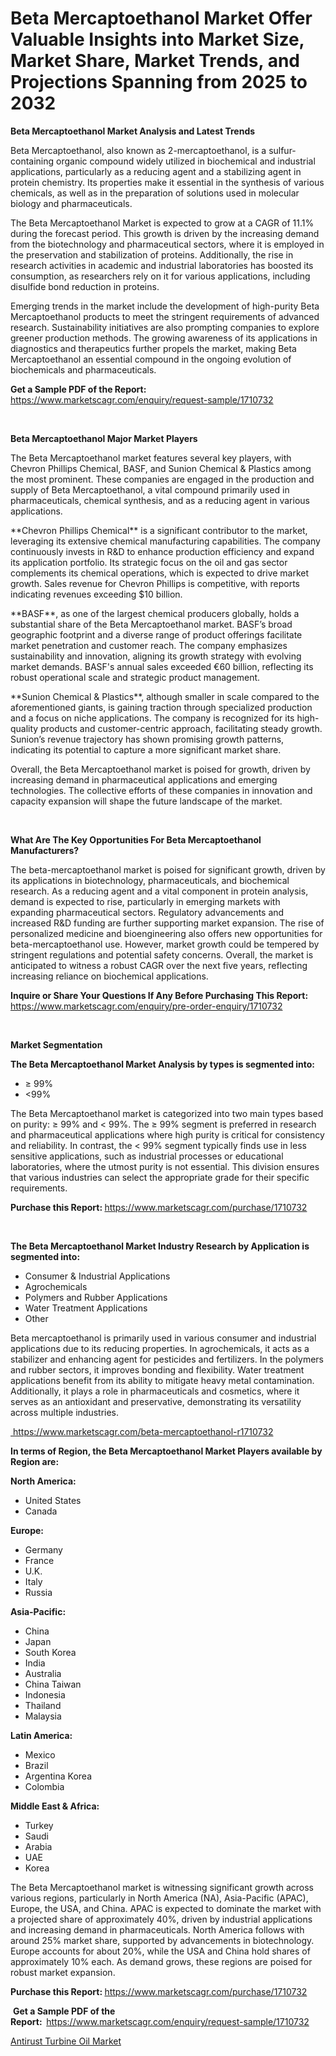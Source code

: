 <p><h1>Beta Mercaptoethanol Market Offer Valuable Insights into Market Size, Market Share, Market Trends, and Projections Spanning from 2025 to 2032</h1></p><p><strong>Beta Mercaptoethanol Market Analysis and Latest Trends</strong></p>
<p><p>Beta Mercaptoethanol, also known as 2-mercaptoethanol, is a sulfur-containing organic compound widely utilized in biochemical and industrial applications, particularly as a reducing agent and a stabilizing agent in protein chemistry. Its properties make it essential in the synthesis of various chemicals, as well as in the preparation of solutions used in molecular biology and pharmaceuticals.</p><p>The Beta Mercaptoethanol Market is expected to grow at a CAGR of 11.1% during the forecast period. This growth is driven by the increasing demand from the biotechnology and pharmaceutical sectors, where it is employed in the preservation and stabilization of proteins. Additionally, the rise in research activities in academic and industrial laboratories has boosted its consumption, as researchers rely on it for various applications, including disulfide bond reduction in proteins.</p><p>Emerging trends in the market include the development of high-purity Beta Mercaptoethanol products to meet the stringent requirements of advanced research. Sustainability initiatives are also prompting companies to explore greener production methods. The growing awareness of its applications in diagnostics and therapeutics further propels the market, making Beta Mercaptoethanol an essential compound in the ongoing evolution of biochemicals and pharmaceuticals.</p></p>
<p><strong>Get a Sample PDF of the Report:&nbsp;</strong> <a href="https://www.marketscagr.com/enquiry/request-sample/1710732?utm_campaign=1743&utm_medium=2&utm_source=Github&utm_content=ia&utm_term=10012025&utm_id=beta-mercaptoethanol">https://www.marketscagr.com/enquiry/request-sample/1710732</a></p>
<p>&nbsp;</p>
<p><strong>Beta Mercaptoethanol Major Market Players</strong></p>
<p><p>The Beta Mercaptoethanol market features several key players, with Chevron Phillips Chemical, BASF, and Sunion Chemical & Plastics among the most prominent. These companies are engaged in the production and supply of Beta Mercaptoethanol, a vital compound primarily used in pharmaceuticals, chemical synthesis, and as a reducing agent in various applications.</p><p>**Chevron Phillips Chemical** is a significant contributor to the market, leveraging its extensive chemical manufacturing capabilities. The company continuously invests in R&D to enhance production efficiency and expand its application portfolio. Its strategic focus on the oil and gas sector complements its chemical operations, which is expected to drive market growth. Sales revenue for Chevron Phillips is competitive, with reports indicating revenues exceeding $10 billion.</p><p>**BASF**, as one of the largest chemical producers globally, holds a substantial share of the Beta Mercaptoethanol market. BASF’s broad geographic footprint and a diverse range of product offerings facilitate market penetration and customer reach. The company emphasizes sustainability and innovation, aligning its growth strategy with evolving market demands. BASF's annual sales exceeded €60 billion, reflecting its robust operational scale and strategic product management.</p><p>**Sunion Chemical & Plastics**, although smaller in scale compared to the aforementioned giants, is gaining traction through specialized production and a focus on niche applications. The company is recognized for its high-quality products and customer-centric approach, facilitating steady growth. Sunion’s revenue trajectory has shown promising growth patterns, indicating its potential to capture a more significant market share.</p><p>Overall, the Beta Mercaptoethanol market is poised for growth, driven by increasing demand in pharmaceutical applications and emerging technologies. The collective efforts of these companies in innovation and capacity expansion will shape the future landscape of the market.</p></p>
<p>&nbsp;</p>
<p><strong>What Are The Key Opportunities For Beta Mercaptoethanol Manufacturers?</strong></p>
<p><p>The beta-mercaptoethanol market is poised for significant growth, driven by its applications in biotechnology, pharmaceuticals, and biochemical research. As a reducing agent and a vital component in protein analysis, demand is expected to rise, particularly in emerging markets with expanding pharmaceutical sectors. Regulatory advancements and increased R&D funding are further supporting market expansion. The rise of personalized medicine and bioengineering also offers new opportunities for beta-mercaptoethanol use. However, market growth could be tempered by stringent regulations and potential safety concerns. Overall, the market is anticipated to witness a robust CAGR over the next five years, reflecting increasing reliance on biochemical applications.</p></p>
<p><strong>Inquire or Share Your Questions If Any Before Purchasing This Report:</strong> <a href="https://www.marketscagr.com/enquiry/pre-order-enquiry/1710732?utm_campaign=1743&utm_medium=2&utm_source=Github&utm_content=ia&utm_term=10012025&utm_id=beta-mercaptoethanol">https://www.marketscagr.com/enquiry/pre-order-enquiry/1710732</a></p>
<p>&nbsp;</p>
<p><strong>Market Segmentation</strong></p>
<p><strong>The Beta Mercaptoethanol Market Analysis by types is segmented into:</strong></p>
<p><ul><li>≥ 99%</li><li><99%</li></ul></p>
<p><p>The Beta Mercaptoethanol market is categorized into two main types based on purity: ≥ 99% and < 99%. The ≥ 99% segment is preferred in research and pharmaceutical applications where high purity is critical for consistency and reliability. In contrast, the < 99% segment typically finds use in less sensitive applications, such as industrial processes or educational laboratories, where the utmost purity is not essential. This division ensures that various industries can select the appropriate grade for their specific requirements.</p></p>
<p><strong>Purchase this Report:&nbsp;</strong><a href="https://www.marketscagr.com/purchase/1710732?utm_campaign=1743&utm_medium=2&utm_source=Github&utm_content=ia&utm_term=10012025&utm_id=beta-mercaptoethanol">https://www.marketscagr.com/purchase/1710732</a></p>
<p>&nbsp;</p>
<p><strong>The Beta Mercaptoethanol Market Industry Research by Application is segmented into:</strong></p>
<p><ul><li>Consumer & Industrial Applications</li><li>Agrochemicals</li><li>Polymers and Rubber Applications</li><li>Water Treatment Applications</li><li>Other</li></ul></p>
<p><p>Beta mercaptoethanol is primarily used in various consumer and industrial applications due to its reducing properties. In agrochemicals, it acts as a stabilizer and enhancing agent for pesticides and fertilizers. In the polymers and rubber sectors, it improves bonding and flexibility. Water treatment applications benefit from its ability to mitigate heavy metal contamination. Additionally, it plays a role in pharmaceuticals and cosmetics, where it serves as an antioxidant and preservative, demonstrating its versatility across multiple industries.</p></p>
<p><a href="https://www.marketscagr.com/beta-mercaptoethanol-r1710732?utm_campaign=1743&utm_medium=2&utm_source=Github&utm_content=ia&utm_term=10012025&utm_id=beta-mercaptoethanol">&nbsp;https://www.marketscagr.com/beta-mercaptoethanol-r1710732</a></p>
<p><strong>In terms of Region, the Beta Mercaptoethanol Market Players available by Region are:</strong></p>
<p>
    <p> <strong> North America: </strong>
        <ul>
            <li>United States</li>
            <li>Canada</li>
        </ul>
        </p> 
    <p> <strong> Europe: </strong>
        <ul>
            <li>Germany</li>
            <li>France</li>
            <li>U.K.</li>
            <li>Italy</li>
            <li>Russia</li>
        </ul>
        </p> 
    <p> <strong> Asia-Pacific: </strong>
        <ul>
            <li>China</li>
            <li>Japan</li>
            <li>South Korea</li>
            <li>India</li>
            <li>Australia</li>
            <li>China Taiwan</li>
            <li>Indonesia</li>
            <li>Thailand</li>
            <li>Malaysia</li>
        </ul>
        </p> 
    <p> <strong> Latin America: </strong>
        <ul>
            <li>Mexico</li>
            <li>Brazil</li>
            <li>Argentina Korea</li>
            <li>Colombia</li>
        </ul>
        </p> 
    <p> <strong> Middle East & Africa: </strong>
        <ul>
            <li>Turkey</li>
            <li>Saudi</li>
            <li>Arabia</li>
            <li>UAE</li>
            <li>Korea</li>
        </ul>
    </p>
    </p>
<p><p>The Beta Mercaptoethanol market is witnessing significant growth across various regions, particularly in North America (NA), Asia-Pacific (APAC), Europe, the USA, and China. APAC is expected to dominate the market with a projected share of approximately 40%, driven by industrial applications and increasing demand in pharmaceuticals. North America follows with around 25% market share, supported by advancements in biotechnology. Europe accounts for about 20%, while the USA and China hold shares of approximately 10% each. As demand grows, these regions are poised for robust market expansion.</p></p>
<p><strong>Purchase this Report: </strong><a href="https://www.marketscagr.com/purchase/1710732?utm_campaign=1743&utm_medium=2&utm_source=Github&utm_content=ia&utm_term=10012025&utm_id=beta-mercaptoethanol">https://www.marketscagr.com/purchase/1710732</a></p>
<p>&nbsp;<strong>Get a Sample PDF of the Report:&nbsp;&nbsp;</strong><a href="https://www.marketscagr.com/enquiry/request-sample/1710732?utm_campaign=1743&utm_medium=2&utm_source=Github&utm_content=ia&utm_term=10012025&utm_id=beta-mercaptoethanol">https://www.marketscagr.com/enquiry/request-sample/1710732</a></p>
<p><strong></strong></p>
<p><p><a href="https://github.com/willjis/Market-Research-Report-List-1/blob/main/antirust-turbine-oil-market.md?utm_campaign=1743&utm_medium=2&utm_source=Github&utm_content=ia&utm_term=10012025&utm_id=beta-mercaptoethanol">Antirust Turbine Oil Market</a></p></p>